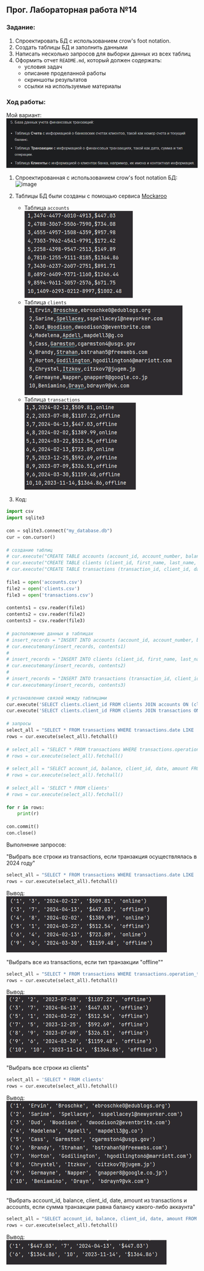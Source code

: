 ## Прог. Лабораторная работа №14
### Задание:
1. Спроектировать БД с использованием crow's foot notation.
2. Создать таблицы БД и заполнить данными
3. Написать несколько запросов для выборки данных из всех таблиц
4. Оформить отчет ```README.md```, который должен содержать:
    - условия задач
    - описание проделанной работы
    - скриншоты результатов
    - ссылки на используемые материалы

### Ход работы:
Мой вариант:    
![img_3.png](img_3.png)

1. Спроектированная с использованием crow's foot notation БД:   
![image](https://github.com/sosad234/PythonProg/assets/144006168/b1d5d2ef-6fa5-4e4f-b19b-51f0da1df4ab)

2. Таблицы БД были созданы с помощью сервиса [Mockaroo](https://www.mockaroo.com/)   
   - Таблица `accounts`    
    ![img.png](img.png)
   - Таблица `clients`    
    ![img_1.png](img_1.png)
   - Таблица `transactions`     
    ![img_2.png](img_2.png)

3. Код:

```Python
import csv
import sqlite3

con = sqlite3.connect("my_database.db")
cur = con.cursor()

# создание таблиц
# cur.execute("CREATE TABLE accounts (account_id, account_number, balance);")
# cur.execute("CREATE TABLE clients (client_id, first_name, last_name, email);")
# cur.execute("CREATE TABLE transactions (transaction_id, client_id, date, amount, operation_type);")

file1 = open('accounts.csv')
file2 = open('clients.csv')
file3 = open('transactions.csv')

contents1 = csv.reader(file1)
contents2 = csv.reader(file2)
contents3 = csv.reader(file3)

# расположение данных в таблицах
# insert_records = "INSERT INTO accounts (account_id, account_number, balance) VALUES(?, ?, ?)"
# cur.executemany(insert_records, contents1)
#
# insert_records = "INSERT INTO clients (client_id, first_name, last_name, email) VALUES(?, ?, ?, ?)"
# cur.executemany(insert_records, contents2)
#
# insert_records = "INSERT INTO transactions (transaction_id, client_id, date, amount, operation_type) VALUES(?, ?, ?, ?, ?)"
# cur.executemany(insert_records, contents3)

# установление связей между таблицами
cur.execute('SELECT clients.client_id FROM clients JOIN accounts ON (clients.client_id = accounts.account_id)')
cur.execute('SELECT clients.client_id FROM clients JOIN transactions ON (clients.client_id = transactions.client_id)')

# запросы
select_all = "SELECT * FROM transactions WHERE transactions.date LIKE '%2024%'"
rows = cur.execute(select_all).fetchall()

# select_all = "SELECT * FROM transactions WHERE transactions.operation_type = 'offline'"
# rows = cur.execute(select_all).fetchall()

# select_all = "SELECT account_id, balance, client_id, date, amount FROM transactions, accounts WHERE transactions.amount = accounts.balance"
# rows = cur.execute(select_all).fetchall()

# select_all = 'SELECT * FROM clients'
# rows = cur.execute(select_all).fetchall()

for r in rows:
    print(r)

con.commit()
con.close()
```
Выполнение запросов:

"Выбрать все строки из transactions, если транзакция осуществлялась в 2024 году"
```Python
select_all = "SELECT * FROM transactions WHERE transactions.date LIKE '%2024%'"
rows = cur.execute(select_all).fetchall()
```
Вывод:    
![img_5.png](img_5.png)

"Выбрать все из transactions, если тип транзакции "offline""
```Python
select_all = "SELECT * FROM transactions WHERE transactions.operation_type = 'offline'"
rows = cur.execute(select_all).fetchall()
```

Вывод:     
![img_6.png](img_6.png)

"Выбрать все строки из clients"
```Python
select_all = 'SELECT * FROM clients'
rows = cur.execute(select_all).fetchall()
```
Вывод:    
![img_7.png](img_7.png)

"Выбрать account_id, balance, client_id, date, amount из transactions и accounts, если сумма транзакции равна балансу какого-либо аккаунта"
```Python
select_all = "SELECT account_id, balance, client_id, date, amount FROM transactions, accounts WHERE transactions.amount = accounts.balance"
rows = cur.execute(select_all).fetchall()
```

Вывод:    
![img_8.png](img_8.png)
